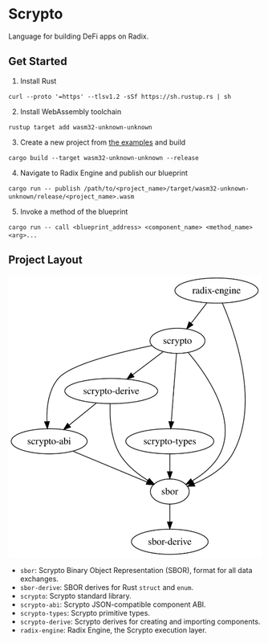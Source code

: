 # Scrypto

Language for building DeFi apps on Radix.

## Get Started

1. Install Rust
```
curl --proto '=https' --tlsv1.2 -sSf https://sh.rustup.rs | sh
```
2. Install WebAssembly toolchain
```
rustup target add wasm32-unknown-unknown
```
3. Create a new project from [the examples](./examples) and build
```
cargo build --target wasm32-unknown-unknown --release
```
4. Navigate to Radix Engine and publish our blueprint
```
cargo run -- publish /path/to/<project_name>/target/wasm32-unknown-unknown/release/<project_name>.wasm
```
5. Invoke a method of the blueprint
```
cargo run -- call <blueprint_address> <component_name> <method_name> <arg>...
```

## Project Layout

![](./assets/crate-dependencies.svg)

- `sbor`: Scrypto Binary Object Representation (SBOR), format for all data exchanges.
- `sbor-derive`: SBOR derives for Rust `struct` and `enum`.
- `scrypto`: Scrypto standard library.
- `scrypto-abi`: Scrypto JSON-compatible component ABI.
- `scrypto-types`: Scrypto primitive types.
- `scrypto-derive`: Scrypto derives for creating and importing components.
- `radix-engine`: Radix Engine, the Scrypto execution layer.
